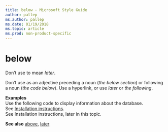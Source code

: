 ```yaml
---
title: below - Microsoft Style Guide
author: pallep
ms.author: pallep
ms.date: 01/19/2018
ms.topic: article
ms.prod: non-product-specific
---
```


# below

Don’t use to mean *later*. 

Don’t use as an adjective preceding a noun (*the below section*) or following a noun (*the code below*). Use a hyperlink, or use *later* or *the* *following*. 

**Examples**  
Use the following code to display information about the database.   
See [Installation instructions](http://example.com/).  
See Installation instructions, later in this topic.  

**See also** [above](/style-guide/a-z-word-list-term-collections/a/above), [later](/style-guide/a-z-word-list-term-collections/l/later)
